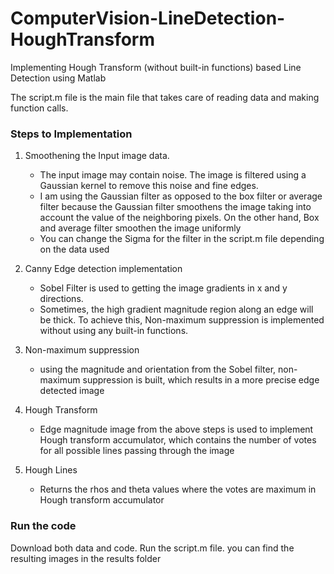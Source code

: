 # ComputerVision-LineDetection-HoughTransform

Implementing Hough Transform (without built-in functions) based Line Detection using Matlab

The script.m file is the main file that takes care of reading data and making function calls.

### Steps to Implementation

1. Smoothening the Input image data.
    * The input image may contain noise. The image is filtered using a Gaussian kernel to remove this noise and fine edges. 
    * I am using the Gaussian filter as opposed to the box filter or average filter because the Gaussian filter smoothens the image taking into account the value of the neighboring pixels. On the other hand, Box and average filter smoothen the image uniformly
    * You can change the Sigma for the filter in the script.m file depending on the data used

2. Canny Edge detection implementation 
    * Sobel Filter is used to getting the image gradients in x and y directions.
    * Sometimes, the high gradient magnitude region along an edge will be thick. To achieve this, Non-maximum suppression is implemented without using any built-in functions.

3. Non-maximum suppression
    * using the magnitude and orientation from the Sobel filter, non-maximum suppression is built, which results in a more precise edge detected image

4. Hough Transform
    * Edge magnitude image from the above steps is used to implement Hough transform accumulator, which contains the number of votes for all possible lines passing through the image
    
 5. Hough Lines
    * Returns the rhos and theta values where the votes are maximum in Hough transform accumulator
    
### Run the code
Download both data and code. Run the script.m file. you can find the resulting images in the results folder
